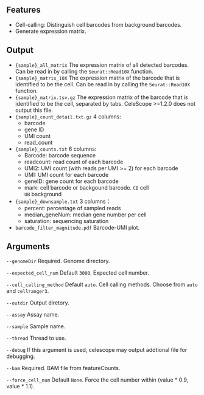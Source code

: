 ## Features
- Cell-calling: Distinguish cell barcodes from background barcodes. 
- Generate expression matrix.
## Output
- `{sample}_all_matrix` The expression matrix of all detected barcodes. 
    Can be read in by calling the `Seurat::Read10X` function.
- `{sample}_matrix_10X` The expression matrix of the barcode that is identified to be the cell. 
Can be read in by calling the `Seurat::Read10X` function.
- `{sample}_matrix.tsv.gz` The expression matrix of the barcode that is identified to be the cell, separated by tabs. 
CeleScope >=1.2.0 does not output this file.
- `{sample}_count_detail.txt.gz` 4 columns: 
    - barcode  
    - gene ID  
    - UMI count  
    - read_count  
- `{sample}_counts.txt` 6 columns:
    - Barcode: barcode sequence
    - readcount: read count of each barcode
    - UMI2: UMI count (with reads per UMI >= 2) for each barcode
    - UMI: UMI count for each barcode
    - geneID: gene count for each barcode
    - mark: cell barcode or backgound barcode.
        `CB` cell  
        `UB` background  
- `{sample}_downsample.txt` 3 columns：
    - percent: percentage of sampled reads
    - median_geneNum: median gene number per cell
    - saturation: sequencing saturation
- `barcode_filter_magnitude.pdf` Barcode-UMI plot.


## Arguments
`--genomeDir` Required. Genome directory.

`--expected_cell_num` Default `3000`. Expected cell number.

`--cell_calling_method` Default `auto`. Cell calling methods. Choose from `auto` and `cellranger3`.

`--outdir` Output diretory.

`--assay` Assay name.

`--sample` Sample name.

`--thread` Thread to use.

`--debug` If this argument is used, celescope may output addtional file for debugging.

`--bam` Required. BAM file from featureCounts.

`--force_cell_num` Default `None`. Force the cell number within (value * 0.9, value * 1.1).

